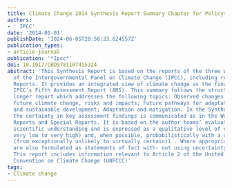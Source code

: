 ```yaml
---
title: Climate Change 2014 Synthesis Report Summary Chapter for Policymakers
authors:
- ' IPCC'
date: '2014-01-01'
publishDate: '2024-06-05T20:56:23.624557Z'
publication_types:
- article-journal
publication: '*Ipcc*'
doi: 10.1017/CBO9781107415324
abstract: 'This Synthesis Report is based on the reports of the three Working Groups
  of the Intergovernmental Panel on Climate Change (IPCC), including relevant Special
  Reports. It provides an integrated view of climate change as the final part of the
  IPCC’s Fifth Assessment Report (AR5). This summary follows the structure of the
  longer report which addresses the following topics: Observed changes and their causes;
  Future climate change, risks and impacts; Future pathways for adaptation, mitigation
  and sustainable development; Adaptation and mitigation. In the Synthesis Report,
  the certainty in key assessment findings is communicated as in the Working Group
  Reports and Special Reports. It is based on the author teams’ evaluations of underlying
  scientific understanding and is expressed as a qualitative level of confidence (from
  very low to very high) and, when possible, probabilistically with a quantified likelihood
  (from exceptionally unlikely to virtually certain)1 . Where appropriate, findings
  are also formulated as statements of fact with- out using uncertainty qualifiers.
  This report includes information relevant to Article 2 of the United Nations Framework
  Convention on Climate Change (UNFCCC)'
tags:
- Climate change
---
```

